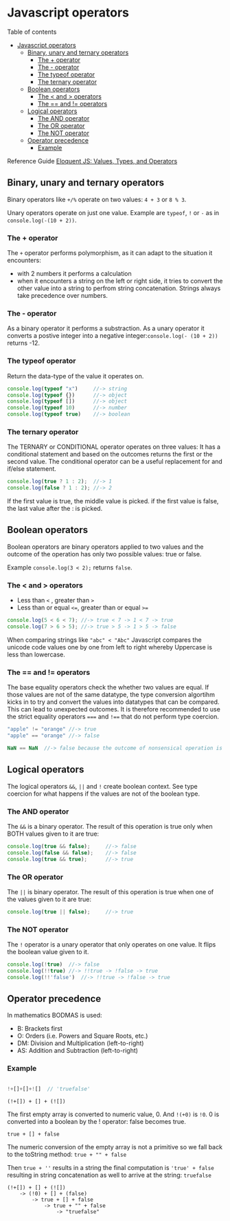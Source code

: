 # Javascript operators
Table of contents
- [Javascript operators](#javascript-operators)
	- [Binary, unary and ternary operators](#binary-unary-and-ternary-operators)
		- [The + operator](#the--operator)
		- [The - operator](#the---operator)
		- [The typeof operator](#the-typeof-operator)
		- [The ternary operator](#the-ternary-operator)
	- [Boolean operators](#boolean-operators)
		- [The < and > operators](#the--and--operators)
		- [The == and != operators](#the--and--operators-1)
	- [Logical operators](#logical-operators)
		- [The AND operator](#the-and-operator)
		- [The OR operator](#the-or-operator)
		- [The NOT operator](#the-not-operator)
	- [Operator precedence](#operator-precedence)
		- [Example](#example)

Reference Guide
[Eloquent JS: Values, Types, and Operators](https://eloquentjavascript.net/01_values.html)

## Binary, unary and ternary operators
Binary operators like `+/%` operate on two values: `4 + 3` or `8 % 3`.

Unary operators operate on just one value. Example are `typeof`, `!` or `-` as in `console.log(-(10 + 2))`.

### The + operator
The `+` operator performs polymorphism, as it can adapt to the situation it encounters:
- with 2 numbers it performs a calculation
- when it encounters a string on the left or right side, it tries to convert the other value into a string to perfrom string concatenation. Strings always take precedence over numbers.

### The - operator
As a binary operator it performs a substraction.
As a unary operator it converts a postive integer into a negative integer:`console.log(- (10 + 2))` returns -12.

### The typeof operator
Return the data-type of the value it operates on.
```javascript
console.log(typeof "x") 	//-> string   
console.log(typeof {}) 		//-> object
console.log(typeof []) 		//-> object
console.log(typeof 10) 		//-> number
console.log(typeof true) 	//-> boolean
```
### The ternary operator
The TERNARY or CONDITIONAL operator operates on three values: It has a conditional statement and based on the outcomes returns the first or the second value. The conditional operator can be a useful replacement for and if/else statement.
```javascript	
console.log(true ? 1 : 2); 	//-> 1
console.log(false ? 1 : 2); //-> 2
```
If the first value is true, the middle value is picked.
if the first value is false, the last value after the : is picked.

## Boolean operators
Boolean operators are binary operators applied to two values and the outcome of the operation has only two possible values: true or false.

Example `console.log(3 < 2);` returns `false`.

### The < and > operators
- Less than `<` , greater than `>` 
- Less than or equal `<=`, greater than or equal `>=` 
```javascript
console.log(5 < 6 < 7);	//-> true < 7 -> 1 < 7 -> true
console.log(7 > 6 > 5);	//-> true > 5 -> 1 > 5 -> false
```
When comparing strings like `"abc" < "Abc"` Javascript compares the unicode code values one by one from left to right whereby Uppercase is less than lowercase.

### The == and != operators
The base equality operators check the whether two values are equal. If those values are not of the same datatype, the type conversion algortihm kicks in to try and convert the values into datatypes that can be compared. This can lead to unexpected outcomes. It is therefore recommended to use the strict equality operators `===` and `!==` that do not perform type coercion.
```javascript
"apple" != "orange" //-> true
"apple" == "orange" //-> false

NaN == NaN	//-> false because the outcome of nonsensical operation is not equal to any other nonsensical operation.
```
## Logical operators
The logical operators `&&`, `||` and `!` create boolean context. See type coercion for what happens if the values are not of the boolean type.
### The AND operator
The `&&` is a binary operator. The result of this operation is true only when BOTH values given to it are true:
```javascript
console.log(true && false); 	//-> false
console.log(false && false); 	//-> false	
console.log(true && true); 		//-> true
```
### The OR operator
The `||` is binary operator. The result of this operation is true when one of the values given to it are true:
```javascript
console.log(true || false); 	//-> true
```
### The NOT operator
The `!` operator is a unary operator that only operates on one value. It flips the boolean value given to it.
```javascript
console.log(!true)	//-> false
console.log(!!true)	//-> !!true -> !false -> true
console.log(!!'false')	//-> !!true -> !false -> true
```

## Operator precedence
In mathematics BODMAS is used:
- B: Brackets first
- O: Orders (i.e. Powers and Square Roots, etc.)
- DM: Division and Multiplication (left-to-right)
- AS: Addition and Subtraction (left-to-right)

### Example
```javascript

!+[]+[]+![]  // 'truefalse'
```
`(!+[]) + [] + (![])`

The first empty array is converted to numeric value, 0. And `!(+0)` is `!0`. 0 is converted into a boolean by the ! operator: false becomes true.

`true + [] + false`

The numeric conversion of the empty array is not a primitive so we fall back to the toString method: `true + "" + false`

Then `true + ''` results in a string the final computation is `'true' + false` resulting in string concatenation as well to arrive at the string: `truefalse` 
```
(!+[]) + [] + (![])
	-> (!0) + [] + (false)
		-> true + [] + false
			-> true + "" + false
				-> "truefalse"
```